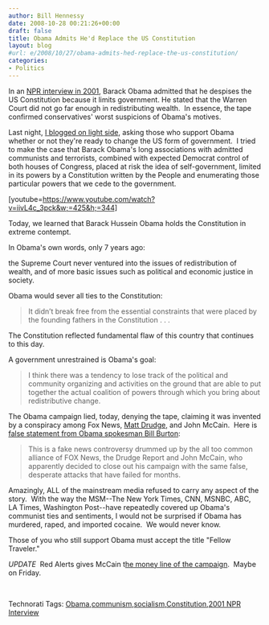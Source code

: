 ```yaml
---
author: Bill Hennessy
date: 2008-10-28 00:21:26+00:00
draft: false
title: Obama Admits He'd Replace the US Constitution
layout: blog
#url: e/2008/10/27/obama-admits-hed-replace-the-us-constitution/
categories:
- Politics
---
```


In an [NPR interview in 2001](https://hotair.com/archives/2008/10/27/smells-like-socialist-spirit/), Barack Obama admitted that he despises the US Constitution because it limits government. He stated that the Warren Court did not go far enough in redistributing wealth.  In essence, the tape confirmed conservatives' worst suspicions of Obama's motives. 

Last night, [I blogged on light side](https://hennessysview.com/2008/10/26/the-message/), asking those who support Obama whether or not they're ready to change the US form of government.  I tried to make the case that Barack Obama's long associations with admitted communists and terrorists, combined with expected Democrat control of both houses of Congress, placed at risk the idea of self-government, limited in its powers by a Constitution written by the People and enumerating those particular powers that we cede to the government. 

[youtube=https://www.youtube.com/watch?v=iivL4c_3pck&w;=425&h;=344]

Today, we learned that Barack Hussein Obama holds the Constitution in extreme contempt.

In Obama's own words, only 7 years ago:

the Supreme Court never ventured into the issues of redistribution of wealth, and of more basic issues such as political and economic justice in society.

Obama would sever all ties to the Constitution:


> It didn’t break free from the essential constraints that were placed by the founding fathers in the Constitution . . .

The Constitution reflected fundamental flaw of this country that continues to this day.


A government unrestrained is Obama's goal:


> I think there was a tendency to lose track of the political and community organizing and activities on the ground that are able to put together the actual coalition of powers through which you bring about redistributive change.


The Obama campaign lied, today, denying the tape, claiming it was invented by a conspiracy among Fox News, [Matt Drudge,](https://www.drudgereport.com/) and John McCain.  Here is [false statement from Obama spokesman Bill Burton](https://elections.foxnews.com/2008/10/27/radio-interview-obama-laments-lack-supreme-court-ruling-redistributing-wealth/):


> This is a fake news controversy drummed up by the all too common alliance of FOX News, the Drudge Report and John McCain, who apparently decided to close out his campaign with the same false, desperate attacks that have failed for months.


Amazingly, ALL of the mainstream media refused to carry any aspect of the story.  With the way the MSM--The New York Times, CNN, MSNBC, ABC, LA Times, Washington Post--have repeatedly covered up Obama's communist ties and sentiments, I would not be surprised if Obama has murdered, raped, and imported cocaine.  We would never know.

Those of you who still support Obama must accept the title "Fellow Traveler." 

*UPDATE*  Red Alerts gives McCain t[he money line of the campaign](https://www.red-alerts.com/country-first/mccain-obamas-a-goddamn-communist/).  Maybe on Friday.

 


Technorati Tags: [Obama](https://technorati.com/tags/Obama),[communism](https://technorati.com/tags/communism),[socialism](https://technorati.com/tags/socialism),[Constitution](https://technorati.com/tags/Constitution),[2001 NPR Interview](https://technorati.com/tags/2001%20NPR%20Interview)

